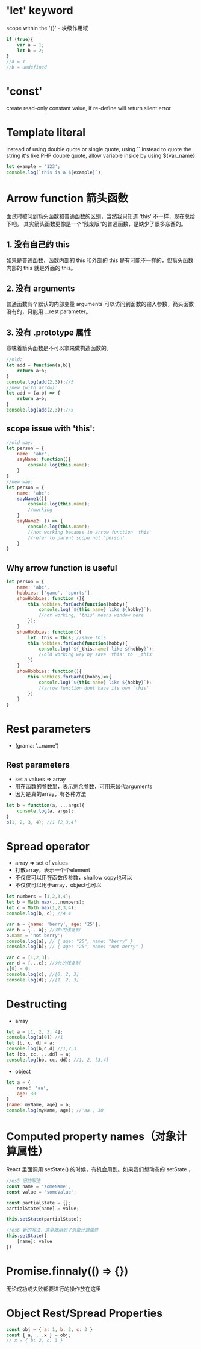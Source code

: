 # 'let' keyword
scope within the '{}' - 块级作用域

```javascript
if (true){
	var a = 1;
	let b = 2;
}
//a = 1
//b = undefined
```

# 'const'
create read-only constant value, if re-define will return silent error

# Template literal
instead of using double quote or single quote, using `` instead to quote the string
it's like PHP double quote, allow variable inside by using ${var_name}

```javascript
let example = '123';
console.log(`this is a ${example}`);
```

# Arrow function 箭头函数
面试时被问到箭头函数和普通函数的区别，当然我只知道 'this' 不一样，现在总给下吧。
其实箭头函数更像是一个“残废版”的普通函数，是缺少了很多东西的。

## 1. 没有自己的 this
如果是普通函数，函数内部的 this 和外部的 this 是有可能不一样的，但箭头函数内部的 this 就是外面的 this。

## 2. 没有 arguments 
普通函数有个默认的内部变量 arguments 可以访问到函数的输入参数，箭头函数没有的，只能用 ...rest parameter。

## 3. 没有 .prototype 属性
意味着箭头函数是不可以拿来做构造函数的。

```javascript
//old:
let add = function(a,b){
	return a+b;
}
console.log(add(2,3));//5
//new (with arrow):
let add = (a,b) => {
	return a+b;
}
console.log(add(2,3));//5	
```

## scope issue with 'this':

```javascript
//old way:
let person = {
	name: 'abc',
	sayName: function(){
		console.log(this.name);
	}
}
//new way:
let person = {
	name: 'abc';
	sayName1(){
		console.log(this.name);
		//working
	}
	sayName2: () => {
		console.log(this.name);
		//not working because in arrow function 'this' 
		//refer to parent scope not 'person'
	}
}
```

## Why arrow function is useful

```javascript
let person = {
	name: 'abc',
	hobbies: ['game', 'sports'],
	showHobbies: function (){
		this.hobbies.forEach(function(hobby){
			console.log(`${this.name} like ${hobby}`);
			//not working, 'this' means window here 
		}); 
	}
	showHobbies: function(){
		let _this = this; //save this
		this.hobbies.forEach(function(hobby){
			console.log(`${_this.name} like ${hobby}`);
			//old working way by save 'this' to '_this'
		})
	}
	showHobbies: function(){
		this.hobbies.forEach((hobby)=>{
			console.log(`${this.name} like ${hobby}`);
			//arrow function dont have its own 'this'
		})
	}
}
```

# Rest parameters
- (grama: '...name') 
## Rest parameters
- set a values => array
- 用在函数的参数里，表示剩余参数，可用来替代arguments
- 因为是真的array，有各种方法

```javascript
let b = function(a, ...args){
	console.log(a, args);
}
b(1, 2, 3, 4); //1 [2,3,4]
```

# Spread operator
- array => set of values
- 打散array，表示一个个element
- 不仅仅可以用在函数传参数，shallow copy也可以
- 不仅仅可以用于array，object也可以

```javascript
let numbers = [1,2,3,4];
let b = Math.max(...numbers);
let c = Math.max(1,2,3,4);
console.log(b, c); //4 4

var a = {name: 'berry', age: '25'};
var b = {...a}; //对a的浅复制
b.name = 'not berry';
console.log(a); // { age: "25", name: "berry" }
console.log(b); // { age: "25", name: "not berry" }

var c = [1,2,3];
var d = [...c]; //对c的浅复制
c[0] = 0;
console.log(c); //[0, 2, 3]
console.log(d); //[1, 2, 3]
```

# Destructing
- array

```javascript
let a = [1, 2, 3, 4];
console.log(a[0]) //1
let [b, c, d] = a;
console.log(b,c,d) //1,2,3
let [bb, cc, ...dd] = a;
console.log(bb, cc, dd); //1, 2, [3,4]
```

- object

```javascript
let a = {
	name： 'aa',
	age: 30
}
{name: myName, age} = a;
console.log(myName, age); //'aa', 30
```


# Computed property names（对象计算属性）
React 里面调用 setState() 的时候，有机会用到。如果我们想动态的 setState ，
```js
//es5 旧的写法
const name = 'someName';
const value = 'someValue';

const partialState = {};
partialState[name] = value;

this.setState(partialState);
```

```js
//es6 新的写法，这里就用到了对象计算属性
this.setState({
	[name]: value
})
```

# Promise.finnaly(() => {})
无论成功或失败都要进行的操作放在这里

# Object Rest/Spread Properties
```js
const obj = { a: 1, b: 2, c: 3 }
const { a, ...x } = obj;
// x = { b: 2, c: 3 }
```


















